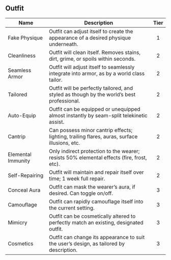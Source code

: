 ## Outfit

 **Name**           | **Description**                                                                              | **Tier** 
--------------------|----------------------------------------------------------------------------------------------|:--------:
 Fake Physique      | Outfit can adjust itself to create the appearance of a desired physique underneath.          | 1        
 Cleanliness        | Outfit will clean itself. Removes stains, dirt, grime, or spoils within seconds.             | 2        
 Seamless Armor     | Outfit will adjust itself to seamlessly integrate into armor, as by a world class tailor.    | 2        
 Tailored           | Outfit will be perfectly tailored, and styled as though by the world’s best professional.    | 2        
 Auto-Equip         | Outfit can be equipped or unequipped almost instantly by seam-split telekinetic assist.      | 2        
 Cantrip            | Can possess minor cantrip effects; lighting, trailing flares, auras, surface illusions, etc. | 2        
 Elemental Immunity | Only indirect protection to the wearer; resists 50% elemental effects (fire, frost, etc).    | 2        
 Self-Repairing     | Outfit will maintain and repair itself over time; 1 week full repair.                        | 2        
 Conceal Aura       | Outfit can mask the wearer’s aura, if desired. Can toggle on/off.                            | 3        
 Camouflage         | Outfit can rapidly camouflage itself into the current setting.                               | 3        
 Mimicry            | Outfit can be cosmetically altered to perfectly match an existing, designated outfit.        | 3        
 Cosmetics          | Outfit can change its appearance to suit the user’s design, as tailored by description.      | 3        
